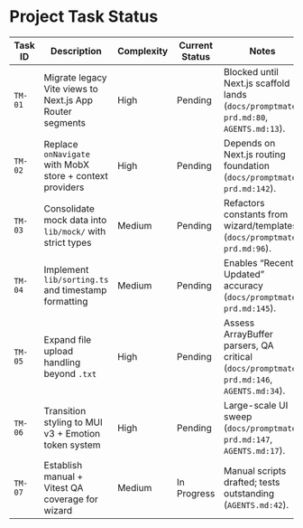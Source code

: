 # Project Task Status

| Task ID | Description | Complexity | Current Status | Notes |
|---------|-------------|------------|----------------|-------|
| `TM-01` | Migrate legacy Vite views to Next.js App Router segments | High | Pending | Blocked until Next.js scaffold lands (`docs/promptmate-prd.md:80`, `AGENTS.md:13`). |
| `TM-02` | Replace `onNavigate` with MobX store + context providers | High | Pending | Depends on Next.js routing foundation (`docs/promptmate-prd.md:142`). |
| `TM-03` | Consolidate mock data into `lib/mock/` with strict types | Medium | Pending | Refactors constants from wizard/templates (`docs/promptmate-prd.md:96`). |
| `TM-04` | Implement `lib/sorting.ts` and timestamp formatting | Medium | Pending | Enables “Recently Updated” accuracy (`docs/promptmate-prd.md:145`). |
| `TM-05` | Expand file upload handling beyond `.txt` | High | Pending | Assess ArrayBuffer parsers, QA critical (`docs/promptmate-prd.md:146`, `AGENTS.md:34`). |
| `TM-06` | Transition styling to MUI v3 + Emotion token system | High | Pending | Large-scale UI sweep (`docs/promptmate-prd.md:147`, `AGENTS.md:17`). |
| `TM-07` | Establish manual + Vitest QA coverage for wizard | Medium | In Progress | Manual scripts drafted; tests outstanding (`AGENTS.md:42`). |
